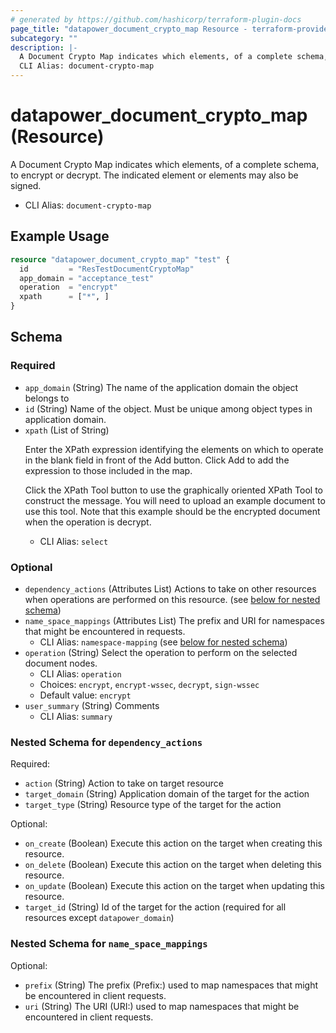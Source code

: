 ```yaml
---
# generated by https://github.com/hashicorp/terraform-plugin-docs
page_title: "datapower_document_crypto_map Resource - terraform-provider-datapower"
subcategory: ""
description: |-
  A Document Crypto Map indicates which elements, of a complete schema, to encrypt or decrypt. The indicated element or elements may also be signed.
  CLI Alias: document-crypto-map
---
```


# datapower_document_crypto_map (Resource)

A Document Crypto Map indicates which elements, of a complete schema, to encrypt or decrypt. The indicated element or elements may also be signed.
  - CLI Alias: `document-crypto-map`

## Example Usage

```terraform
resource "datapower_document_crypto_map" "test" {
  id         = "ResTestDocumentCryptoMap"
  app_domain = "acceptance_test"
  operation  = "encrypt"
  xpath      = ["*", ]
}
```

<!-- schema generated by tfplugindocs -->
## Schema

### Required

- `app_domain` (String) The name of the application domain the object belongs to
- `id` (String) Name of the object. Must be unique among object types in application domain.
- `xpath` (List of String) <p>Enter the XPath expression identifying the elements on which to operate in the blank field in front of the Add button. Click Add to add the expression to those included in the map.</p><p>Click the XPath Tool button to use the graphically oriented XPath Tool to construct the message. You will need to upload an example document to use this tool. Note that this example should be the encrypted document when the operation is decrypt.</p>
  - CLI Alias: `select`

### Optional

- `dependency_actions` (Attributes List) Actions to take on other resources when operations are performed on this resource. (see [below for nested schema](#nestedatt--dependency_actions))
- `name_space_mappings` (Attributes List) The prefix and URI for namespaces that might be encountered in requests.
  - CLI Alias: `namespace-mapping` (see [below for nested schema](#nestedatt--name_space_mappings))
- `operation` (String) Select the operation to perform on the selected document nodes.
  - CLI Alias: `operation`
  - Choices: `encrypt`, `encrypt-wssec`, `decrypt`, `sign-wssec`
  - Default value: `encrypt`
- `user_summary` (String) Comments
  - CLI Alias: `summary`

<a id="nestedatt--dependency_actions"></a>
### Nested Schema for `dependency_actions`

Required:

- `action` (String) Action to take on target resource
- `target_domain` (String) Application domain of the target for the action
- `target_type` (String) Resource type of the target for the action

Optional:

- `on_create` (Boolean) Execute this action on the target when creating this resource.
- `on_delete` (Boolean) Execute this action on the target when deleting this resource.
- `on_update` (Boolean) Execute this action on the target when updating this resource.
- `target_id` (String) Id of the target for the action (required for all resources except `datapower_domain`)


<a id="nestedatt--name_space_mappings"></a>
### Nested Schema for `name_space_mappings`

Optional:

- `prefix` (String) The prefix (Prefix:) used to map namespaces that might be encountered in client requests.
- `uri` (String) The URI (URI:) used to map namespaces that might be encountered in client requests.
